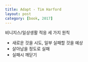 ```yaml
---
title: Adapt - Tim Harford
layout: post
category: [book, 2017]
--- 
```



비니지스/일상생활 적응 세 가지 원칙

- 새로운 것을 시도, 일부 실패할 것을 예상
- 살아남을 정도로 실패
- 실패시 깨닫기





